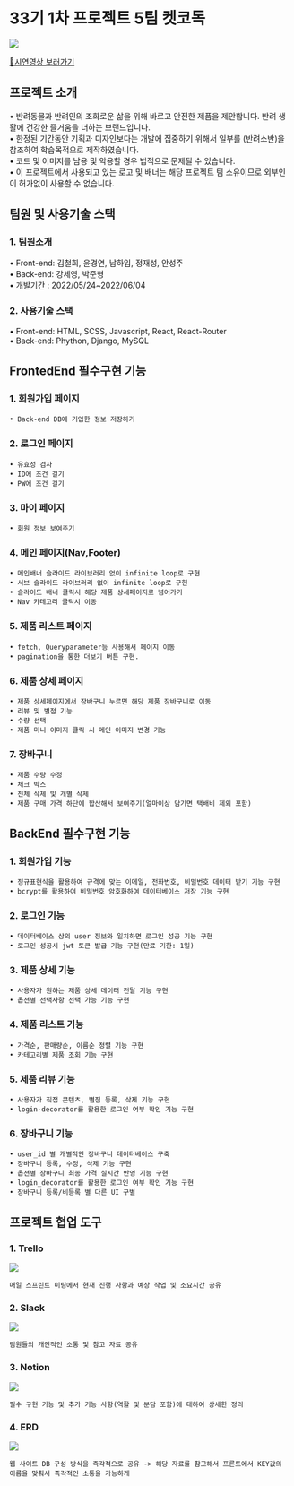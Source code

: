 # 33기 1차 프로젝트 5팀 켓코독
![](https://velog.velcdn.com/images/cadyky95/post/c81173e4-05fe-444b-98e4-c987bb414754/image.png)

[🐶시연영상 보러가기](https://www.youtube.com/watch?v=mw0Opg8jc5Y&t=50s)

## 프로젝트 소개
• 반려동물과 반려인의 조화로운 삶을 위해 바르고 안전한 제품을 제안합니다. 반려 생활에 건강한 즐거움을 더하는 브랜드입니다.   
• 한정된 기간동안 기획과 디자인보다는 개발에 집중하기 위해서 일부를 (반려소반)을 참조하여 학습목적으로 제작하였습니다.   
• 코드 및 이미지를 남용 및 악용할 경우 법적으로 문제될 수 있습니다.   
• 이 프로젝트에서 사용되고 있는 로고 및 배너는 해당 프로젝트 팀 소유이므로 외부인이 허가없이 사용할 수 없습니다.

## 팀원 및 사용기술 스택

### 1. 팀원소개
• Front-end: 김철회, 윤경연, 남하임, 정재성, 안성주   
• Back-end: 강세영, 박준형   
• 개발기간 : 2022/05/24~2022/06/04

### 2. 사용기술 스택
• Front-end: HTML, SCSS, Javascript, React, React-Router   
• Back-end: Phython, Django, MySQL

## FrontedEnd 필수구현 기능
### 1. 회원가입 페이지
```
• Back-end DB에 기입한 정보 저장하기
```
### 2. 로그인 페이지
```
• 유효성 검사
• ID에 조건 걸기
• PW에 조건 걸기
```
### 3. 마이 페이지
```
• 회원 정보 보여주기
```
### 4. 메인 페이지(Nav,Footer)
```
• 메인배너 슬라이드 라이브러리 없이 infinite loop로 구현
• 서브 슬라이드 라이브러리 없이 infinite loop로 구현
• 슬라이드 배너 클릭시 해당 제품 상세페이지로 넘어가기
• Nav 카테고리 클릭시 이동
```
### 5. 제품 리스트 페이지
```
• fetch, Queryparameter등 사용해서 페이지 이동
• pagination을 통한 더보기 버튼 구현.
```
### 6. 제품 상세 페이지
```
• 제품 상세페이지에서 장바구니 누르면 해당 제품 장바구니로 이동
• 리뷰 및 별점 기능
• 수량 선택
• 제품 미니 이미지 클릭 시 메인 이미지 변경 기능
```
### 7. 장바구니
```
• 제품 수량 수정
• 체크 박스
• 전체 삭제 및 개별 삭제
• 제품 구매 가격 하단에 합산해서 보여주기(얼마이상 담기면 택배비 제외 포함)
```
## BackEnd 필수구현 기능

### 1. 회원가입 기능 
```
• 정규표현식을 활용하여 규격에 맞는 이메일, 전화번호, 비밀번호 데이터 받기 기능 구현
• bcrypt를 활용하여 비밀번호 암호화하여 데이터베이스 저장 기능 구현
```

### 2. 로그인 기능
```
• 데이터베이스 상의 user 정보와 일치하면 로그인 성공 기능 구현
• 로그인 성공시 jwt 토큰 발급 기능 구현(만료 기한: 1일)
```

### 3. 제품 상세 기능
```
• 사용자가 원하는 제품 상세 데이터 전달 기능 구현
• 옵션별 선택사항 선택 가능 기능 구현
```

### 4. 제품 리스트 기능 
```
• 가격순, 판매량순, 이름순 정렬 기능 구현
• 카테고리별 제품 조회 기능 구현
```

### 5. 제품 리뷰 기능
```
• 사용자가 직접 콘텐츠, 별점 등록, 삭제 기능 구현
• login-decorator를 활용한 로그인 여부 확인 기능 구현
```

### 6. 장바구니 기능
```
• user_id 별 개별적인 장바구니 데이터베이스 구축
• 장바구니 등록, 수정, 삭제 기능 구현
• 옵션별 장바구니 최종 가격 실시간 반영 기능 구현
• login_decorator를 활용한 로그인 여부 확인 기능 구현
• 장바구니 등록/비등록 별 다른 UI 구별
```
## 프로젝트 협업 도구
### 1. Trello
![](https://img1.daumcdn.net/thumb/R1280x0/?scode=mtistory2&fname=https%3A%2F%2Fblog.kakaocdn.net%2Fdn%2FTgNmb%2FbtrDZvBpHZN%2Fsir2JKzcBW7mksljLbUmv0%2Fimg.png)
```
매일 스프린트 미팅에서 현재 진행 사항과 예상 작업 및 소요시간 공유
```
### 2. Slack 
![](https://img1.daumcdn.net/thumb/R1280x0/?scode=mtistory2&fname=https%3A%2F%2Fblog.kakaocdn.net%2Fdn%2FVIVki%2FbtrDWUCbBt6%2FonOMXKZt4UDxRrQIXejD4K%2Fimg.png)
```
팀원들의 개인적인 소통 및 참고 자료 공유
```
### 3. Notion
![](https://velog.velcdn.com/images/drbrain98/post/9293e60a-2b03-4c15-bba2-d05edad57556/image.png)
```
필수 구현 기능 및 추가 기능 사항(역활 및 분담 포함)에 대하여 상세한 정리
```
### 4. ERD
![](https://velog.velcdn.com/images/stresszero/post/54321f3f-a31d-415d-a046-3ac7b461bd19/image.PNG)
```
웹 사이트 DB 구성 방식을 즉각적으로 공유 -> 해당 자료를 참고해서 프론트에서 KEY값의 이름을 맞춰서 즉각적인 소통을 가능하게 
```
 
